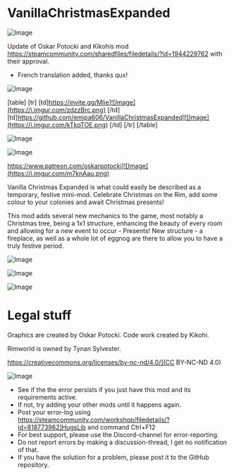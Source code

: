 # VanillaChristmasExpanded

![Image](https://i.imgur.com/WAEzk68.png)

Update of Oskar Potocki and Kikohis mod
https://steamcommunity.com/sharedfiles/filedetails/?id=1944229762
with their approval.

- French translation added, thanks qux!

![Image](https://i.imgur.com/7Gzt3Rg.png)


[table]
    [tr]
        [td]https://invite.gg/Mlie]![Image](https://i.imgur.com/zdzzBrc.png)
[/td]
        [td]https://github.com/emipa606/VanillaChristmasExpanded]![Image](https://i.imgur.com/kTkpTOE.png)
[/td]
    [/tr]
[/table]
	
![Image](https://i.imgur.com/NOW7jU1.png)

![Image](https://i.imgur.com/p7Fv1Z6.gif)

https://www.patreon.com/oskarpotocki]![Image](https://i.imgur.com/m7knAau.png)


Vanilla Christmas Expanded is what could easily be described as a temporary, festive mini-mod. Celebrate Christmas on the Rim, add some colour to your colonies and await Christmas presents!

This mod adds several new mechanics to the game, most notably a Christmas tree, being a 1x1 structure, enhancing the beauty of every room and allowing for a new event to occur - Presents!
New structure - a fireplace, as well as a whole lot of eggnog are there to allow you to have a truly festive period.

![Image](https://i.imgur.com/LPo1qcm.png)

![Image](https://i.imgur.com/iu9aM3s.png)

![Image](https://i.imgur.com/1OEWyiD.png)


# Legal stuff


Graphics are created by Oskar Potocki.
Code work created by Kikohi.

Rimworld is owned by Tynan Sylvester.

https://creativecommons.org/licenses/by-nc-nd/4.0/](CC BY-NC-ND 4.0)

![Image](https://i.imgur.com/Rs6T6cr.png)



-  See if the the error persists if you just have this mod and its requirements active.
-  If not, try adding your other mods until it happens again.
-  Post your error-log using https://steamcommunity.com/workshop/filedetails/?id=818773962]HugsLib and command Ctrl+F12
-  For best support, please use the Discord-channel for error-reporting.
-  Do not report errors by making a discussion-thread, I get no notification of that.
-  If you have the solution for a problem, please post it to the GitHub repository.




